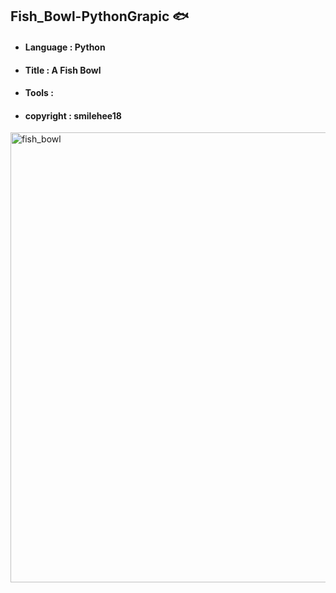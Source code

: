 ## Fish_Bowl-PythonGrapic 🐟
+ #### Language : Python 
+ #### Title : A Fish Bowl 
+ #### Tools : 
+ #### copyright : smilehee18
<img width="720" alt="fish_bowl" src="https://user-images.githubusercontent.com/123307856/215110781-90a9a2fa-16be-4bef-95c3-bcd431612ca9.png"></img>
